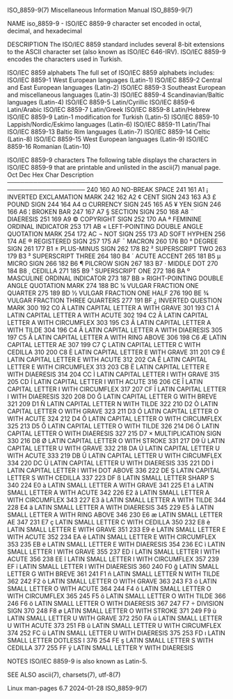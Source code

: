 ISO_8859-9(7)						       Miscellaneous Information Manual							 ISO_8859-9(7)

NAME
       iso_8859-9 - ISO/IEC 8859-9 character set encoded in octal, decimal, and hexadecimal

DESCRIPTION
       The  ISO/IEC  8859  standard  includes several 8-bit extensions to the ASCII character set (also known as ISO/IEC 646-IRV).  ISO/IEC 8859-9 encodes the
       characters used in Turkish.

   ISO/IEC 8859 alphabets
       The full set of ISO/IEC 8859 alphabets includes:
       ISO/IEC 8859-1	 West European languages (Latin-1)
       ISO/IEC 8859-2	 Central and East European languages (Latin-2)
       ISO/IEC 8859-3	 Southeast European and miscellaneous languages (Latin-3)
       ISO/IEC 8859-4	 Scandinavian/Baltic languages (Latin-4)
       ISO/IEC 8859-5	 Latin/Cyrillic
       ISO/IEC 8859-6	 Latin/Arabic
       ISO/IEC 8859-7	 Latin/Greek
       ISO/IEC 8859-8	 Latin/Hebrew
       ISO/IEC 8859-9	 Latin-1 modification for Turkish (Latin-5)
       ISO/IEC 8859-10	 Lappish/Nordic/Eskimo languages (Latin-6)
       ISO/IEC 8859-11	 Latin/Thai
       ISO/IEC 8859-13	 Baltic Rim languages (Latin-7)
       ISO/IEC 8859-14	 Celtic (Latin-8)
       ISO/IEC 8859-15	 West European languages (Latin-9)
       ISO/IEC 8859-16	 Romanian (Latin-10)

   ISO/IEC 8859-9 characters
       The following table displays the characters in ISO/IEC 8859-9 that are printable and unlisted in the ascii(7) manual page.
       Oct   Dec   Hex	 Char	Description
       ────────────────────────────────────────────────────────────────────
       240   160   A0		NO-BREAK SPACE
       241   161   A1	  ¡	INVERTED EXCLAMATION MARK
       242   162   A2	  ¢	CENT SIGN
       243   163   A3	  £	POUND SIGN
       244   164   A4	  ¤	CURRENCY SIGN
       245   165   A5	  ¥	YEN SIGN
       246   166   A6	  ¦	BROKEN BAR
       247   167   A7	  §	SECTION SIGN
       250   168   A8	  ¨	DIAERESIS
       251   169   A9	  ©	COPYRIGHT SIGN
       252   170   AA	  ª	FEMININE ORDINAL INDICATOR
       253   171   AB	  «	LEFT-POINTING DOUBLE ANGLE QUOTATION MARK
       254   172   AC	  ¬	NOT SIGN
       255   173   AD		SOFT HYPHEN
       256   174   AE	  ®	REGISTERED SIGN
       257   175   AF	  ¯	MACRON
       260   176   B0	  °	DEGREE SIGN
       261   177   B1	  ±	PLUS-MINUS SIGN
       262   178   B2	  ²	SUPERSCRIPT TWO
       263   179   B3	  ³	SUPERSCRIPT THREE
       264   180   B4	  ´	ACUTE ACCENT
       265   181   B5	  µ	MICRO SIGN
       266   182   B6	  ¶	PILCROW SIGN
       267   183   B7	  ·	MIDDLE DOT
       270   184   B8	  ¸	CEDILLA
       271   185   B9	  ¹	SUPERSCRIPT ONE
       272   186   BA	  º	MASCULINE ORDINAL INDICATOR
       273   187   BB	  »	RIGHT-POINTING DOUBLE ANGLE QUOTATION MARK
       274   188   BC	  ¼	VULGAR FRACTION ONE QUARTER
       275   189   BD	  ½	VULGAR FRACTION ONE HALF
       276   190   BE	  ¾	VULGAR FRACTION THREE QUARTERS
       277   191   BF	  ¿	INVERTED QUESTION MARK
       300   192   C0	  À	LATIN CAPITAL LETTER A WITH GRAVE
       301   193   C1	  Á	LATIN CAPITAL LETTER A WITH ACUTE
       302   194   C2	  Â	LATIN CAPITAL LETTER A WITH CIRCUMFLEX
       303   195   C3	  Ã	LATIN CAPITAL LETTER A WITH TILDE
       304   196   C4	  Ä	LATIN CAPITAL LETTER A WITH DIAERESIS
       305   197   C5	  Å	LATIN CAPITAL LETTER A WITH RING ABOVE
       306   198   C6	  Æ	LATIN CAPITAL LETTER AE
       307   199   C7	  Ç	LATIN CAPITAL LETTER C WITH CEDILLA
       310   200   C8	  È	LATIN CAPITAL LETTER E WITH GRAVE
       311   201   C9	  É	LATIN CAPITAL LETTER E WITH ACUTE
       312   202   CA	  Ê	LATIN CAPITAL LETTER E WITH CIRCUMFLEX
       313   203   CB	  Ë	LATIN CAPITAL LETTER E WITH DIAERESIS
       314   204   CC	  Ì	LATIN CAPITAL LETTER I WITH GRAVE
       315   205   CD	  Í	LATIN CAPITAL LETTER I WITH ACUTE
       316   206   CE	  Î	LATIN CAPITAL LETTER I WITH CIRCUMFLEX
       317   207   CF	  Ï	LATIN CAPITAL LETTER I WITH DIAERESIS
       320   208   D0	  Ğ	LATIN CAPITAL LETTER G WITH BREVE
       321   209   D1	  Ñ	LATIN CAPITAL LETTER N WITH TILDE
       322   210   D2	  Ò	LATIN CAPITAL LETTER O WITH GRAVE
       323   211   D3	  Ó	LATIN CAPITAL LETTER O WITH ACUTE
       324   212   D4	  Ô	LATIN CAPITAL LETTER O WITH CIRCUMFLEX
       325   213   D5	  Õ	LATIN CAPITAL LETTER O WITH TILDE
       326   214   D6	  Ö	LATIN CAPITAL LETTER O WITH DIAERESIS
       327   215   D7	  ×	MULTIPLICATION SIGN
       330   216   D8	  Ø	LATIN CAPITAL LETTER O WITH STROKE
       331   217   D9	  Ù	LATIN CAPITAL LETTER U WITH GRAVE
       332   218   DA	  Ú	LATIN CAPITAL LETTER U WITH ACUTE
       333   219   DB	  Û	LATIN CAPITAL LETTER U WITH CIRCUMFLEX
       334   220   DC	  Ü	LATIN CAPITAL LETTER U WITH DIAERESIS
       335   221   DD	  İ	LATIN CAPITAL LETTER I WITH DOT ABOVE
       336   222   DE	  Ş	LATIN CAPITAL LETTER S WITH CEDILLA
       337   223   DF	  ß	LATIN SMALL LETTER SHARP S
       340   224   E0	  à	LATIN SMALL LETTER A WITH GRAVE
       341   225   E1	  á	LATIN SMALL LETTER A WITH ACUTE
       342   226   E2	  â	LATIN SMALL LETTER A WITH CIRCUMFLEX
       343   227   E3	  ã	LATIN SMALL LETTER A WITH TILDE
       344   228   E4	  ä	LATIN SMALL LETTER A WITH DIAERESIS
       345   229   E5	  å	LATIN SMALL LETTER A WITH RING ABOVE
       346   230   E6	  æ	LATIN SMALL LETTER AE
       347   231   E7	  ç	LATIN SMALL LETTER C WITH CEDILLA
       350   232   E8	  è	LATIN SMALL LETTER E WITH GRAVE
       351   233   E9	  é	LATIN SMALL LETTER E WITH ACUTE
       352   234   EA	  ê	LATIN SMALL LETTER E WITH CIRCUMFLEX
       353   235   EB	  ë	LATIN SMALL LETTER E WITH DIAERESIS
       354   236   EC	  ì	LATIN SMALL LETTER I WITH GRAVE
       355   237   ED	  í	LATIN SMALL LETTER I WITH ACUTE
       356   238   EE	  î	LATIN SMALL LETTER I WITH CIRCUMFLEX
       357   239   EF	  ï	LATIN SMALL LETTER I WITH DIAERESIS
       360   240   F0	  ğ	LATIN SMALL LETTER G WITH BREVE
       361   241   F1	  ñ	LATIN SMALL LETTER N WITH TILDE
       362   242   F2	  ò	LATIN SMALL LETTER O WITH GRAVE
       363   243   F3	  ó	LATIN SMALL LETTER O WITH ACUTE
       364   244   F4	  ô	LATIN SMALL LETTER O WITH CIRCUMFLEX
       365   245   F5	  õ	LATIN SMALL LETTER O WITH TILDE
       366   246   F6	  ö	LATIN SMALL LETTER O WITH DIAERESIS
       367   247   F7	  ÷	DIVISION SIGN
       370   248   F8	  ø	LATIN SMALL LETTER O WITH STROKE
       371   249   F9	  ù	LATIN SMALL LETTER U WITH GRAVE
       372   250   FA	  ú	LATIN SMALL LETTER U WITH ACUTE
       373   251   FB	  û	LATIN SMALL LETTER U WITH CIRCUMFLEX
       374   252   FC	  ü	LATIN SMALL LETTER U WITH DIAERESIS
       375   253   FD	  ı	LATIN SMALL LETTER DOTLESS I
       376   254   FE	  ş	LATIN SMALL LETTER S WITH CEDILLA
       377   255   FF	  ÿ	LATIN SMALL LETTER Y WITH DIAERESIS

NOTES
       ISO/IEC 8859-9 is also known as Latin-5.

SEE ALSO
       ascii(7), charsets(7), utf-8(7)

Linux man-pages 6.7							  2024-01-28								 ISO_8859-9(7)
